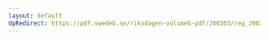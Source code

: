```yaml
---
layout: default
UpRedirect: https://pdf.swedeb.se/riksdagen-volumeG-pdf/200203/reg_200203/reg_200203_0193.pdf
---
```

